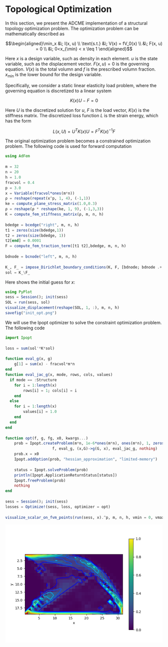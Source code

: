 # Topological Optimization 


In this section, we present the ADCME implementation of a structural topology optimization problem. The optimization problem can be mathematically described as 

$$\begin{aligned}\min_x &\; l(x, u) \\ \text{s.t.} &\; V(x) = fV_0(x) \\ &\; F(x, u) = 0 \\ &\; 0<x_{\min} < x \leq  1 \end{aligned}$$

Here $x$ is a design variable, such as density in each element. $u$ is the state variable, such as the displacement vector. $F(x, u) = 0$ is the governing equation. $V(x)$ is the total volumn and $f$ is the prescribed volumn fraction. $x_{\min}$ is the lower bound for the design variable. 

Specifically, we consider a static linear elasticity load problem, where the governing equation is discretized to a linear system 

$$K(x) U - F = 0$$

Here $U$ is the discretized solution for $u$, $F$ is the load vector, $K(x)$ is the stiffness matrix. The discretized loss function $L$ is the strain energy, which has the form 

$$L(x, U) = U^T K(x) U = F^T K(x)^{-1} F$$

The original optimization problem becomes a constrained optimization problem. The following code is used for forward computation

```julia
using AdFem 

m = 32
n = 20 
h = 1.0
fracvol = 0.4
p = 3.0
x = Variable(fracvol*ones(m*n))
ρ = reshape(repeat(x^p, 1, 4), (-1,1))
ke = compute_plane_stress_matrix(1.0,0.3)
ρ = reshape(ρ * reshape(ke, 1, 9), (-1,3,3))
K = compute_fem_stiffness_matrix(ρ, m, n, h)

bdedge = bcedge("right", m, n, h)
t1 = zeros(size(bdedge,1))
t2 = zeros(size(bdedge, 1))
t2[end] = 0.0001
F = compute_fem_traction_term([t1 t2],bdedge, m, n, h)

bdnode = bcnode("left", m, n, h)

K_, F_ = impose_Dirichlet_boundary_conditions(K, F, [bdnode; bdnode .+ (m+1)*(n+1)], zeros(2length(bdnode)))
sol = K_\F_
```

Here shows the initial guess for $x$:

```julia
using PyPlot 
sess = Session(); init(sess)
SOL = run(sess, sol)
visualize_displacement(reshape(SOL, 1, :), m, n, h)
savefig("init_opt.png")
```

We will use the Ipopt optimizer to solve the constraint optimization problem. The following code 

```julia
import Ipopt

loss = sum(sol'*K*sol)

function eval_g(x, g)
    g[1] = sum(x) - fracvol*m*n
end
function eval_jac_g(x, mode, rows, cols, values)
  if mode == :Structure
    for i = 1:length(x)
        rows[i] = 1; cols[i] = i
    end
  else
    for i = 1:length(x)
        values[i] = 1.0
    end
  end
end

function opt(f, g, fg, x0, kwargs...)
    prob = Ipopt.createProblem(m*n, 1e-6*ones(m*n), ones(m*n), 1, zeros(1), zeros(1), m*n, 0,
                     f, eval_g, (x,G)->g(G, x), eval_jac_g, nothing)
    prob.x = x0 
    Ipopt.addOption(prob, "hessian_approximation", "limited-memory")
    
    status = Ipopt.solveProblem(prob)
    println(Ipopt.ApplicationReturnStatus[status])
    Ipopt.freeProblem(prob)
    nothing
end

sess = Session(); init(sess)
losses = Optimize!(sess, loss, optimizer = opt)

visualize_scalar_on_fvm_points(run(sess, x).^p, m, n, h, vmin = 0, vmax = 1)
```


![](https://github.com/ADCMEMarket/ADCMEImages/blob/master/ADCME/beam.png?raw=true)
